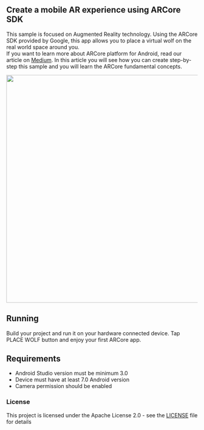 ## Create a mobile AR experience using ARCore SDK

This sample is focused on Augmented Reality technology. Using the ARCore SDK provided by Google, this app allows you to place a virtual wolf on the real world space around you.   
If you want to learn more about ARCore platform for Android, read our article on [Medium](https://medium.com/p/407e1905c6ae/edit "AR technology for Android - Part 3: ARCore SDK"). In this article you will see how you can create step-by-step this sample and you will learn the ARCore fundamental concepts.

<img src="https://storage.googleapis.com/gweb-uniblog-publish-prod/images/logo_ARCore_lockup_Horizontal.max-1000x1000.png" width="600">

## Running
Build your project and run it on your hardware connected device. Tap PLACE WOLF button and enjoy your first ARCore app.

## Requirements
- Android Studio version must be minimum 3.0
- Device must have at least 7.0 Android version
- Camera permission should be enabled

### License
This project is licensed under the Apache License 2.0 - see the [LICENSE](https://github.com/zipper-studios/ArCoreDemo/blob/master/LICENSE) file for details

